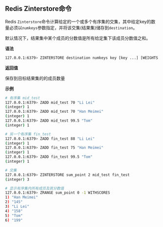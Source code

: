 ## Redis Zinterstore命令

Redis `Zinterstore`命令计算给定的一个或多个有序集的交集，其中给定key的数量必须以`numkeys`参数指定，并将该交集(结果集)储存到`destination`。

默认情况下，结果集中某个成员的分数值是所有给定集下该成员分数值之和。

**语法**

```bash
127.0.0.1:6379> ZINTERSTORE destination numkeys key [key ...] [WEIGHTS weight [weight ...]] [AGGREGATE SUM|MIN|MAX]
```

**返回值**

保存到目标结果集的的成员数量

**示例**

```bash
# 有序集 mid_test
127.0.0.1:6379> ZADD mid_test 70 "Li Lei"
(integer) 1
127.0.0.1:6379> ZADD mid_test 70 "Han Meimei"
(integer) 1
127.0.0.1:6379> ZADD mid_test 99.5 "Tom"
(integer) 1

# 另一个有序集 fin_test
127.0.0.1:6379> ZADD fin_test 88 "Li Lei"
(integer) 1
127.0.0.1:6379> ZADD fin_test 75 "Han Meimei"
(integer) 1
127.0.0.1:6379> ZADD fin_test 99.5 "Tom"
(integer) 1

# 交集
127.0.0.1:6379> ZINTERSTORE sum_point 2 mid_test fin_test
(integer) 3

# 显示有序集内所有成员及其分数值
127.0.0.1:6379> ZRANGE sum_point 0 -1 WITHSCORES
1) "Han Meimei"
2) "145"
3) "Li Lei"
4) "158"
5) "Tom"
6) "199"
```
